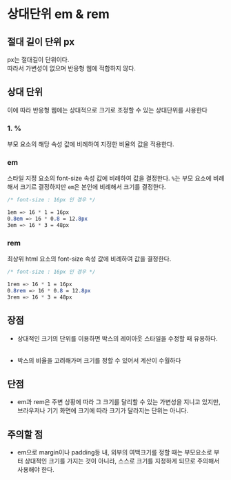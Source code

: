 # 상대단위 em & rem

## 절대 길이 단위 px

px는 절대길이 단위이다.<br>
따라서 가변성이 없으며 반응형 웹에 적합하지 않다.<br>

## 상대 단위

이에 따라 반응형 웹에는 상대적으로 크기로 조정할 수 있는 상대단위를 사용한다<br>

### 1. %

부모 요소의 해당 속성 값에 비례하여 지정한 비율의 값을 적용한다.

### em

스타일 지정 요소의 font-size 속성 값에 비례하여 값을 결정한다.
`%`는 부모 요소에 비례해서 크기르 결정하지만 `em`은 본인에 비례해서 크기를 결정한다.

```css
/* font-size : 16px 인 경우 */

1em => 16 * 1 = 16px
0.8em => 16 * 0.8 = 12.8px
3em => 16 * 3 = 48px
```

### rem

최상위 html 요소의 font-size 속성 값에 비례하여 값을 결정한다.

```css
/* font-size : 16px 인 경우 */

1rem => 16 * 1 = 16px
0.8rem => 16 * 0.8 = 12.8px
3rem => 16 * 3 = 48px
```

## 장점

- 상대적인 크기의 단위를 이용하면 박스의 레이아웃 스타일을 수정할 때 유용하다.<br><br>

- 박스의 비율을 고려해가며 크기를 정할 수 있어서 계산이 수월하다

## 단점

- em과 rem은 주변 상황에 따라 그 크기를 달리할 수 있는 가변성을 지니고 있지만, 브라우저나 기기 화면에 크기에 따라 크기가 달라지는 단위는 아니다.

## 주의할 점

- em으로 margin이나 padding등 내, 외부의 여백크기를 정할 때는 부모요소로 부터 상대적인 크기를 가지는 것이 아니라, 스스로 크기를 지정하게 되므로 주의해서 사용해야 한다.
